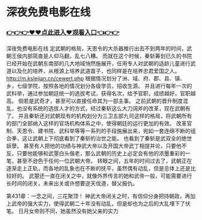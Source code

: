 # 深夜免费电影在线

### <a href="https://github.com/moonpas/priv/issues/1">👉👉👉♥♥点此进入♥观看入口👈👉👉</a>

深夜免费电影在线
 定武朝的格局，天恩令的大杀器推行出去不到两年的时间，武朝王侯内部简直是人仰马翻，乱七八糟。
    而就在这个时候，秦斩筹划已久的书院已经开始在武朝东南部的几大地域悄然施展开，任用专人对武朝的适龄儿童进行武道以及化的培养，从根源上培养武道苗子，也同样是在培养忠君爱国之人。
    http://m.kslejian.cn/cewert.php
    根据情况划分了洲、域、府、郡、县、镇、乡，七级学院，按照各地的情况划分各级学员，招收生源。
    并且进行每年一次的武科举，通过参加朝廷统一的选拔考试，获得名次，给予官职，成绩越好，官职越高。
    倘若是武奇才，甚至可以直接任命其为一部主事。
    之前武朝的晋升制度混乱，也没有系统的选拔人才的方式，经过秦斩这么大刀阔斧的改革，现在武朝有了。
    并且秦斩还对武朝现有的机构划分为三卫五部九司这样的格局，将武朝所有的部门全部纳入这样的官场机构体系之中，使得朝廷的运行更加的有效。
    改革官制、天恩令、建书院、武科举等等一系列的手段施展出来，宛如一套连绵不断的组合拳，这让武朝上下彻底看到了秦斩的治世之能。
    也看到了秦斩是武双全的绝世妖孽。
    甚至有人把他的功绩与神武大帝以及开国大帝武丁相提并论，只要他不反，只要他能够和武曌白头偕老，那么武朝的历史上必定会有他的浓墨重彩的一笔，甚至不逊色于任何一位武朝大帝。
    转眼之间，五年的时间过去了，武朝正在逐渐走上正轨，而各地的乱象也在不断的抚平，虽然偶有动乱，但是总体上还是比较好的。
    武曌还一直在闭关之中，就像外界传言的她和武帝一般，可能需要进行长时间的闭关，未来出关或许想要逆天伐道，替父报仇。

第431章：一念之间，三花聚顶！
    神武大帝闭关之时，有信仰分身把持朝政，再加上武帝的强大实力，使得武朝二十年没有动乱，但是却也为之后的大乱埋下了伏笔。
    日月女帝则不同，她虽然没有她父亲的实力
